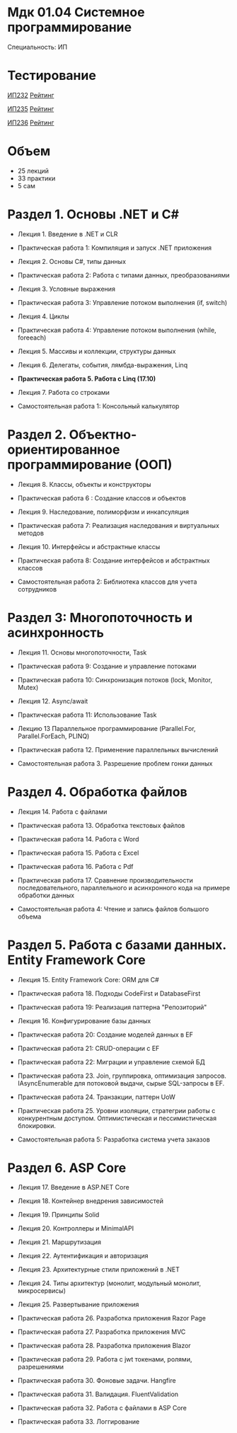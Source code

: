 # Мдк 01.04 Системное программирование
Специальность: ИП
    
# Тестирование

<a href="http://prep.scc/cgi-bin/testm/view.pl?prep=asv&grp=ip-232&prd=1004">ИП232</a>
<a href="http://prep.scc/cgi-bin/testm/jrn_reyting.pl?prep=asv&sp=0907&grp=ip-232&prd=1004">Рейтинг</a>

<a href="http://prep.scc/cgi-bin/testm/view.pl?prep=asv&grp=ip-235&prd=1004">ИП235</a>
<a href="http://prep.scc/cgi-bin/testm/jrn_reyting.pl?prep=asv&sp=0907&grp=ip-235&prd=1004">Рейтинг</a>

<a href="http://prep.scc/cgi-bin/testm/view.pl?prep=asv&grp=ip-236&prd=1004">ИП236</a>
<a href="http://prep.scc/cgi-bin/testm/jrn_reyting.pl?prep=asv&sp=0907&grp=ip-236&prd=1004">Рейтинг</a>


# Объем

- 25 лекций
- 33 практики
- 5 сам

# Раздел 1. Основы .NET и С#

- Лекция 1. Введение в .NET и CLR
- Практическая работа 1: Компиляция и запуск .NET приложения

- Лекция 2. Основы C#, типы данных
- Практическая работа 2: Работа с типами данных, преобразованиями

- Лекция 3. Условные выражения
- Практическая работа 3: Управление потоком выполнения (if, switch)

- Лекция 4. Циклы
- Практическая работа 4: Управление потоком выполнения (while, foreeach)

- Лекция 5. Массивы и коллекции, структуры данных

- Лекция 6. Делегаты, события, лямбда-выражения, Linq

- **Практическая работа 5. Работа с Linq (17.10)** 

- Лекция 7. Работа со строками

- Самостоятельная работа 1: Консольный калькулятор


# Раздел 2. Объектно-ориентированное программирование (ООП)

- Лекция 8. Классы, объекты и конструкторы
- Практическая работа 6 : Создание классов и объектов


- Лекция 9. Наследование, полиморфизм и инкапсуляция
- Практическая работа 7: Реализация наследования и виртуальных методов


- Лекция 10. Интерфейсы и абстрактные классы
- Практическая работа 8: Создание интерфейсов и абстрактных классов

- Самостоятельная работа 2: Библиотека классов для учета сотрудников


# Раздел 3: Многопоточность и асинхронность

- Лекция 11. Основы многопоточности, Task
- Практическая работа 9: Создание и управление потоками
- Практическая работа 10: Синхронизация потоков (lock, Monitor, Mutex)

- Лекция 12. Async/await
- Практическая работа 11: Использование Task

- Лекцию 13 Параллельное программирование (Parallel.For, Parallel.ForEach, PLINQ)
- Практическая работа 12. Применение параллельных вычислений


- Самостоятельная работа 3. Разрешение проблем гонки данных

# Раздел 4. Обработка файлов

- Лекция 14. Работа с файлами
- Практическая работа 13. Обработка текстовых файлов
- Практическая работа 14. Работа с Word
- Практическая работа 15. Работа с Excel
- Практическая работа 16. Работа с Pdf

- Практическая работа 17. Сравнение производительности последовательного, параллельного и асинхронного кода на примере обработки данных

- Самостоятельная работа 4: Чтение и запиcь файлов большого объема


# Раздел 5. Работа с базами данных. Entity Framework Core

- Лекция 15. Entity Framework Core: ORM для C#
- Практическая работа 18. Подходы CodeFirst и DatabaseFirst
- Практическая работа 19: Реализация паттерна "Репозиторий"
- Лекция 16. Конфигурирование базы данных
- Практическая работа 20: Создание моделей данных в EF
- Практическая работа 21: CRUD-операции с EF
- Практическая работа 22: Миграции и управление схемой БД
- Практическая работа 23. Join, группировка, оптимизация запросов. IAsyncEnumerable для потоковой выдачи, сырые SQL-запросы в EF.
- Практическая работа 24. Транзакции, паттерн UoW
- Практическая работа 25. Уровни изоляции, стратегрии работы с конкурентным доступом. Оптимистическая и пессимистическая блокировки.

- Самостоятельная работа 5: Разработка система учета заказов

# Раздел 6. ASP Core

- Лекция 17. Введение в ASP.NET Core
- Лекция 18. Контейнер внедрения зависимостей
- Лекция 19. Принципы Solid
- Лекция 20. Контроллеры и MinimalAPI
- Лекция 21. Маршрутизация
- Лекция 22. Аутентификация и авторизация
- Лекция 23. Архитектурные стили приложений в .NET   
- Лекция 24. Типы архитектур (монолит, модульный монолит, микросервисы)
- Лекция 25. Развертывание приложения

- Практическая работа 26. Разработка приложения Razor Page
- Практическая работа 27. Разработка приложения MVC
- Практическая работа 28. Разработка приложения Blazor
- Практическая работа 29. Работа с jwt токенами, ролями, разрешениями
- Практическая работа 30. Фоновые задачи. Hangfire
- Практическая работа 31. Валидация. FluentValidation
- Практическая работа 32. Работа с файлами в ASP Core
- Практическая работа 33. Логгирование 
